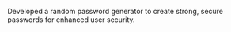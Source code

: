 Developed a random password generator to create strong, secure passwords for enhanced user security.
